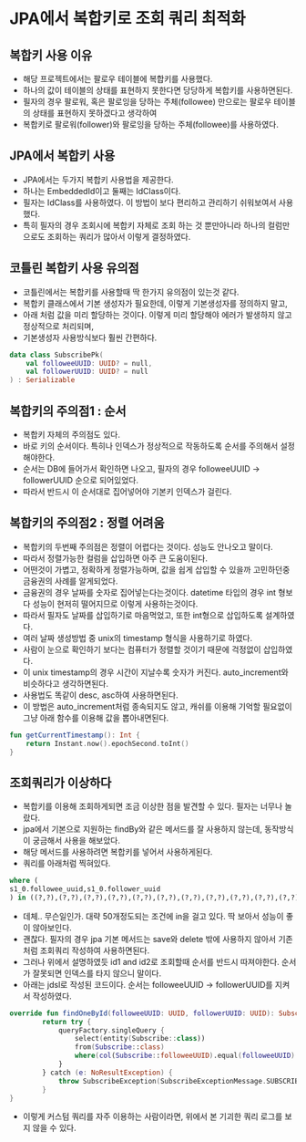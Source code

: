 # JPA에서 복합키로 조회 쿼리 최적화

## 복합키 사용 이유
* 해당 프로젝트에서는 팔로우 테이블에 복합키를 사용했다.
* 하나의 값이 테이블의 상태를 표현하지 못한다면 당당하게 복합키를 사용하면된다.
* 필자의 경우 팔로워, 혹은 팔로잉을 당하는 주체(followee) 만으로는 팔로우 테이블의 상태를 표현하지 못하겠다고 생각하여
* 복합키로 팔로워(follower)와 팔로잉을 당하는 주체(followee)를 사용하였다.

## JPA에서 복합키 사용
* JPA에서는 두가지 복합키 사용법을 제공한다.
* 하나는 EmbeddedId이고 둘째는 IdClass이다.
* 필자는 IdClass를 사용하였다. 이 방법이 보다 편리하고 관리하기 쉬워보여서 사용했다.
* 특히 필자의 경우 조회시에 복합키 자체로 조회 하는 것 뿐만아니라 하나의 컬럼만으로도 조회하는 쿼리가 많아서 이렇게 결정하였다.

## 코틀린 복합키 사용 유의점
* 코틀린에서는 복합키를 사용할때 딱 한가지 유의점이 있는것 같다.
* 복합키 클래스에서 기본 생성자가 필요한데, 이렇게 기본생성자를 정의하지 말고,
* 아래 처럼 값을 미리 할당하는 것이다. 이렇게 미리 할당해야 에러가 발생하지 않고 정상적으로 처리되며,
* 기본생성자 사용방식보다 훨씬 간편하다.
```kotlin
data class SubscribePk(
    val followeeUUID: UUID? = null,
    val followerUUID: UUID? = null
) : Serializable
```

## 복합키의 주의점1 : 순서
* 복합키 자체의 주의점도 있다.
* 바로 키의 순서이다. 특히나 인덱스가 정상적으로 작동하도록 순서를 주의해서 설정해야한다.
* 순서는 DB에 들어가서 확인하면 나오고, 필자의 경우 followeeUUID -> followerUUID 순으로 되어있었다.
* 따라서 반드시 이 순서대로 집어넣어야 기본키 인덱스가 걸린다.

## 복합키의 주의점2 : 정렬 어려움
* 복합키의 두번째 주의점은 정렬이 어렵다는 것이다. 성능도 안나오고 말이다.
* 따라서 정렬가능한 컬럼을 삽입하면 아주 큰 도움이된다.
* 어떤것이 가볍고, 정확하게 정렬가능하며, 값을 쉽게 삽입할 수 있을까 고민하던중 금융권의 사례를 알게되었다.
* 금융권의 경우 날짜를 숫자로 집어넣는다는것이다. datetime 타입의 경우 int 형보다 성능이 현저히 떨어지므로 이렇게 사용하는것이다.
* 따라서 필자도 날짜를 삽입하기로 마음먹었고, 또한 int형으로 삽입하도록 설계하였다.
* 여러 날짜 생성방법 중 unix의 timestamp 형식을 사용하기로 하였다.
* 사람이 눈으로 확인하기 보다는 컴퓨터가 정렬할 것이기 때문에 걱정없이 삽입하였다.
* 이 unix timestamp의 경우 시간이 지날수록 숫자가 커진다. auto_increment와 비슷하다고 생각하면된다.
* 사용법도 똑같이 desc, asc하여 사용하면된다.
* 이 방법은 auto_increment처럼 종속되지도 않고, 캐쉬를 이용해 기억할 필요없이 그냥 아래 함수를 이용해 값을 뽑아내면된다.
```kotlin
fun getCurrentTimestamp(): Int {
    return Instant.now().epochSecond.toInt()
}
```

## 조회쿼리가 이상하다
* 복합키를 이용해 조회하게되면 조금 이상한 점을 발견할 수 있다. 필자는 너무나 놀랐다.
* jpa에서 기본으로 지원하는 findBy와 같은 메서드를 잘 사용하지 않는데, 동작방식이 궁금해서 사용을 해보았다.
* 해당 메서드를 사용하려면 복합키를 넣어서 사용하게된다.
* 쿼리를 아래처럼 찍혀있다. 
```sql
where (
s1_0.followee_uuid,s1_0.follower_uuid
) in ((?,?),(?,?),(?,?),(?,?),(?,?),(?,?),(?,?),(?,?),(?,?),(?,?),(?,?),(?,?),(?,?),(?,?),(?,?),(?,?),(?,?),(?,?),(?,?),(?,?),(?,?),(?,?),(?,?),(?,?),(?,?),(?,?),(?,?),(?,?),(?,?),(?,?),(?,?),(?,?),(?,?),(?,?),(?,?),(?,?),(?,?),(?,?),(?,?),(?,?),(?,?),(?,?),(?,?),(?,?),(?,?),(?,?),(?,?),(?,?),(?,?),(?,?),(?,?),(?,?),(?,?),(?,?),(?,?),(?,?),(?,?),(?,?),(?,?),(?,?),(?,?),(?,?),(?,?),(?,?),(?,?),(?,?),(?,?),(?,?),(?,?),(?,?),(?,?),(?,?),(?,?),(?,?),(?,?),(?,?),(?,?),(?,?),(?,?),(?,?),(?,?),(?,?),(?,?),(?,?),(?,?),(?,?),(?,?),(?,?),(?,?),(?,?),(?,?),(?,?),(?,?),(?,?),(?,?),(?,?),(?,?),(?,?),(?,?),(?,?),(?,?),(?,?),(?,?),(?,?),(?,?),(?,?),(?,?),(?,?),(?,?),(?,?),(?,?),(?,?),(?,?),(?,?),(?,?),(?,?),(?,?),(?,?),(?,?),(?,?),(?,?),(?,?),(?,?),(?,?),(?,?),(?,?),(?,?),(?,?))
```
* 데체.. 무슨일인가. 대략 50개정도되는 조건에 in을 걸고 있다. 딱 보아서 성능이 좋이 않아보인다.
* 괜찮다. 필자의 경우 jpa 기본 메서드는 save와 delete 밖에 사용하지 않아서 기존처럼 조회쿼리 작성하여 사용하면된다.
* 그러나 위에서 설명하였듯 id1 and id2로 조회할때 순서를 반드시 따져야한다. 순서가 잘못되면 인덱스를 타지 않으니 말이다.
* 아래는 jdsl로 작성된 코드이다. 순서는 followeeUUID -> followerUUID를 지켜서 작성하였다.
```kotlin
override fun findOneById(followeeUUID: UUID, followerUUID: UUID): Subscribe {
        return try {
            queryFactory.singleQuery {
                select(entity(Subscribe::class))
                from(Subscribe::class)
                where(col(Subscribe::followeeUUID).equal(followeeUUID).and(col(Subscribe::followerUUID).equal(followerUUID)))
            }
        } catch (e: NoResultException) {
            throw SubscribeException(SubscribeExceptionMessage.SUBSCRIBE_IS_NULL)
        }
}
```
* 이렇게 커스텀 쿼리를 자주 이용하는 사람이라면, 위에서 본 기괴한 쿼리 로그를 보지 않을 수 있다.